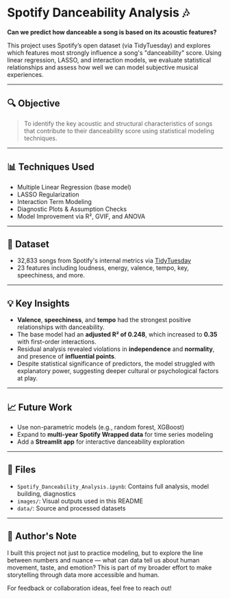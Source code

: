 # Spotify Danceability Analysis 🎶

**Can we predict how danceable a song is based on its acoustic features?**

This project uses Spotify’s open dataset (via TidyTuesday) and explores which features most strongly influence a song's "danceability" score. Using linear regression, LASSO, and interaction models, we evaluate statistical relationships and assess how well we can model subjective musical experiences.

---

## 🔍 Objective
> To identify the key acoustic and structural characteristics of songs that contribute to their danceability score using statistical modeling techniques.

---

## 📊 Techniques Used
- Multiple Linear Regression (base model)
- LASSO Regularization
- Interaction Term Modeling
- Diagnostic Plots & Assumption Checks
- Model Improvement via R², GVIF, and ANOVA

---

## 📁 Dataset
- 32,833 songs from Spotify's internal metrics via [TidyTuesday](https://github.com/rfordatascience/tidytuesday/blob/master/data/2020/2020-01-21/readme.md)
- 23 features including loudness, energy, valence, tempo, key, speechiness, and more.

---

## 💡 Key Insights
- **Valence**, **speechiness**, and **tempo** had the strongest positive relationships with danceability.
- The base model had an **adjusted R² of 0.248**, which increased to **0.35** with first-order interactions.
- Residual analysis revealed violations in **independence** and **normality**, and presence of **influential points**.
- Despite statistical significance of predictors, the model struggled with explanatory power, suggesting deeper cultural or psychological factors at play.

---

## 📈 Future Work
- Use non-parametric models (e.g., random forest, XGBoost)
- Expand to **multi-year Spotify Wrapped data** for time series modeling
- Add a **Streamlit app** for interactive danceability exploration

---

## 📎 Files
- `Spotify_Danceability_Analysis.ipynb`: Contains full analysis, model building, diagnostics
- `images/`: Visual outputs used in this README
- `data/`: Source and processed datasets

---

## 🧠 Author's Note

I built this project not just to practice modeling, but to explore the line between numbers and nuance — what can data tell us about human movement, taste, and emotion? This is part of my broader effort to make storytelling through data more accessible and human.

For feedback or collaboration ideas, feel free to reach out!
